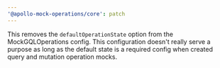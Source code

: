 ```yaml
---
'@apollo-mock-operations/core': patch
---
```


This removes the `defaultOperationState` option from the MockGQLOperations config. This
configuration doesn't really serve a purpose as long as the default state is a required config when
created query and mutation operation mocks.
